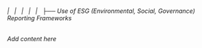 ###### |   |   |   |   |   ├── Use of ESG (Environmental, Social, Governance) Reporting Frameworks

*Add content here*